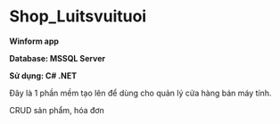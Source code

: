 # Shop_Luitsvuituoi
**Winform app**

**Database: MSSQL Server**

**Sử dụng: C# .NET**

Đây là 1 phần mềm tạo lên để dùng cho quản lý cửa hàng bán máy tính.

CRUD sản phẩm, hóa đơn
